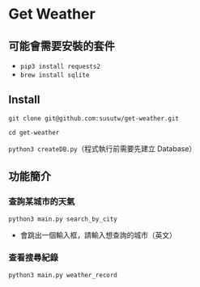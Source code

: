 # Get Weather

## 可能會需要安裝的套件
- `pip3 install requests2`
- `brew install sqlite`

## Install

`git clone git@github.com:susutw/get-weather.git`

`cd get-weather`

`python3 createDB.py`（程式執行前需要先建立 Database）

## 功能簡介

### 查詢某城市的天氣

`python3 main.py search_by_city`

- 會跳出一個輸入框，請輸入想查詢的城市（英文）

### 查看搜尋紀錄

`python3 main.py weather_record`